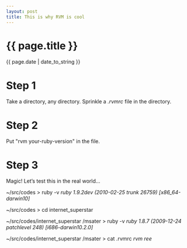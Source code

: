 ```yaml
---
layout: post
title: This is why RVM is cool
---
```

{{ page.title }}
================
<p class="meta">{{ page.date | date_to_string }}</p>

# Step 1 

Take a directory, any directory. Sprinkle a *.rvmrc* file in the directory.

# Step 2

Put "rvm your-ruby-version" in the file.

# Step 3

Magic! Let’s test this in the real world…


~/src/codes > ruby -v
*ruby 1.9.2dev (2010-02-25 trunk 26759) [x86_64-darwin10]*

~/src/codes > cd internet_superstar

~/src/codes/internet_superstar /msater > ruby -v
*ruby 1.8.7 (2009-12-24 patchlevel 248) [i686-darwin10.2.0]*

~/src/codes/internet_superstar /msater > cat .rvmrc
*rvm ree*
